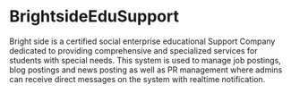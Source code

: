 # BrightsideEduSupport
Bright side is a certified social enterprise educational Support Company dedicated to providing comprehensive and specialized services for students with special needs. This system is used to manage job postings, blog postings and news posting as well as PR management where admins can receive direct messages on the system with realtime notification.

